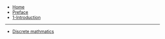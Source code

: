 * [Home](/)
* [Preface](./docs/Preface.md)
* [1-Introduction](./docs/1_Introduction.md)

***

* [Discrete mathmatics](./docs/discrete_mathmatics/discrete_mathmatics.md)